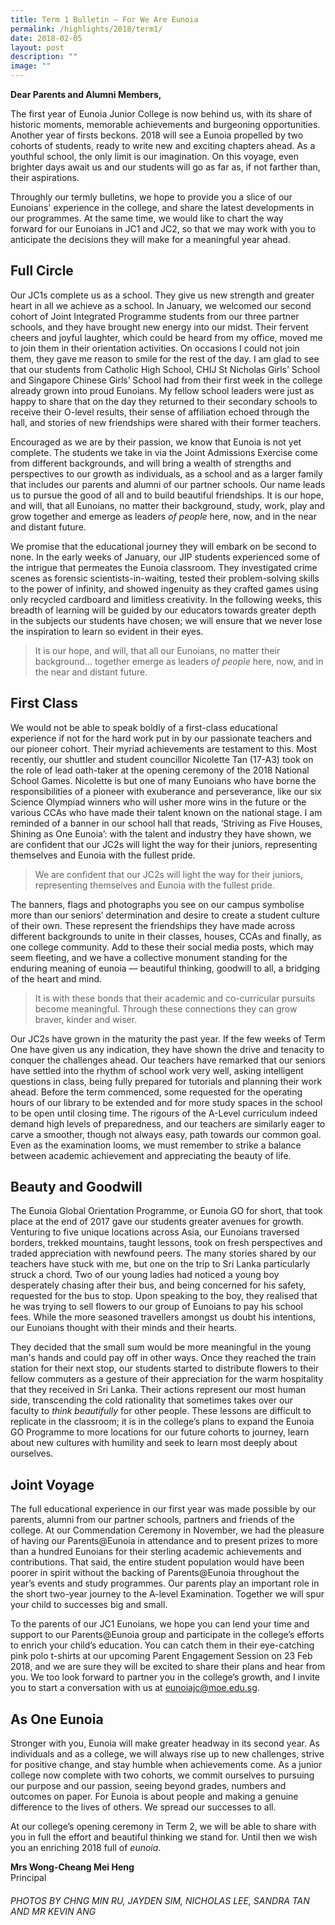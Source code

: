 ```yaml
---
title: Term 1 Bulletin – For We Are Eunoia
permalink: /highlights/2018/term1/
date: 2018-02-05
layout: post
description: ""
image: ""
---
```


**Dear Parents and Alumni Members,**

The first year of Eunoia Junior College is now behind us, with its share of historic moments, memorable achievements and burgeoning opportunities. Another year of firsts beckons. 2018 will see a Eunoia propelled by two cohorts of students, ready to write new and exciting chapters ahead. As a youthful school, the only limit is our imagination. On this voyage, even brighter days await us and our students will go as far as, if not farther than, their aspirations.

Throughly our termly bulletins, we hope to provide you a slice of our Eunoians' experience in the college, and share the latest developments in our programmes. At the same time, we would like to chart the way forward for our Eunoians in JC1 and JC2, so that we may work with you to anticipate the decisions they will make for a meaningful year ahead.

## Full Circle

Our JC1s complete us as a school. They give us new strength and greater heart in all we achieve as a school. In January, we welcomed our second cohort of Joint Integrated Programme students from our three partner schools, and they have brought new energy into our midst. Their fervent cheers and joyful laughter, which could be heard from my office, moved me to join them in their orientation activities. On occasions I could not join them, they gave me reason to smile for the rest of the day. I am glad to see that our students from Catholic High School, CHIJ St Nicholas Girls’ School and Singapore Chinese Girls’ School had from their first week in the college already grown into proud Eunoians. My fellow school leaders were just as happy to share that on the day they returned to their secondary schools to receive their O-level results, their sense of affiliation echoed through the hall, and stories of new friendships were shared with their former teachers.

Encouraged as we are by their passion, we know that Eunoia is not yet complete. The students we take in via the Joint Admissions Exercise come from different backgrounds, and will bring a wealth of strengths and perspectives to our growth as individuals, as a school and as a larger family that includes our parents and alumni of our partner schools. Our name leads us to pursue the good of all and to build beautiful friendships. It is our hope, and will, that all Eunoians, no matter their background, study, work, play and grow together and emerge as leaders _of people_ here, now, and in the near and distant future. 

We promise that the educational journey they will embark on be second to none. In the early weeks of January, our JIP students experienced some of the intrigue that permeates the Eunoia classroom. They investigated crime scenes as forensic scientists-in-waiting, tested their problem-solving skills to the power of infinity, and showed ingenuity as they crafted games using only recycled cardboard and limitless creativity. In the following weeks, this breadth of learning will be guided by our educators towards greater depth in the subjects our students have chosen; we will ensure that we never lose the inspiration to learn so evident in their eyes.

> It is our hope, and will, that all our Eunoians, no matter their background... together emerge as leaders _of people_ here, now, and in the near and distant future.

## First Class

We would not be able to speak boldly of a first-class educational experience if not for the hard work put in by our passionate teachers and our pioneer cohort. Their myriad achievements are testament to this. Most recently, our shuttler and student councillor Nicolette Tan (17-A3) took on the role of lead oath-taker at the opening ceremony of the 2018 National School Games. Nicolette is but one of many Eunoians who have borne the responsibilities of a pioneer with exuberance and perseverance, like our six Science Olympiad winners who will usher more wins in the future or the various CCAs who have made their talent known on the national stage. I am reminded of a banner in our school hall that reads, ‘Striving as Five Houses, Shining as One Eunoia’: with the talent and industry they have shown, we are confident that our JC2s will light the way for their juniors, representing themselves and Eunoia with the fullest pride.

> We are confident that our JC2s will light the way for their juniors, representing themselves and Eunoia with the fullest pride.

The banners, flags and photographs you see on our campus symbolise more than our seniors’ determination and desire to create a student culture of their own. These represent the friendships they have made across different backgrounds to unite in their classes, houses, CCAs and finally, as one college community. Add to these their social media posts, which may seem fleeting, and we have a collective monument standing for the enduring meaning of eunoia –– beautiful thinking, goodwill to all, a bridging of the heart and mind.

> It is with these bonds that their academic and co-curricular pursuits become meaningful. Through these connections they can grow braver, kinder and wiser.

Our JC2s have grown in the maturity the past year. If the few weeks of Term One have given us any indication, they have shown the drive and tenacity to conquer the challenges ahead. Our teachers have remarked that our seniors have settled into the rhythm of school work very well, asking intelligent questions in class, being fully prepared for tutorials and planning their work ahead. Before the term commenced, some requested for the operating hours of our library to be extended and for more study spaces in the school to be open until closing time. The rigours of the A-Level curriculum indeed demand high levels of preparedness, and our teachers are similarly eager to carve a smoother, though not always easy, path towards our common goal. Even as the examination looms, we must remember to strike a balance between academic achievement and appreciating the beauty of life.

## Beauty and Goodwill

The Eunoia Global Orientation Programme, or Eunoia GO for short, that took place at the end of 2017 gave our students greater avenues for growth. Venturing to five unique locations across Asia, our Eunoians traversed borders, trekked mountains, taught lessons, took on fresh perspectives and traded appreciation with newfound peers. The many stories shared by our teachers have stuck with me, but one on the trip to Sri Lanka particularly struck a chord. Two of our young ladies had noticed a young boy desperately chasing after their bus, and being concerned for his safety, requested for the bus to stop. Upon speaking to the boy, they realised that he was trying to sell flowers to our group of Eunoians to pay his school fees. While the more seasoned travellers amongst us doubt his intentions, our Eunoians thought with their minds and their hearts.

They decided that the small sum would be more meaningful in the young man's hands and could pay off in other ways. Once they reached the train station for their next stop, our students started to distribute flowers to their fellow commuters as a gesture of their appreciation for the warm hospitality that they received in Sri Lanka. Their actions represent our most human side, transcending the cold rationality that sometimes takes over our faculty to _think beautifully_ for other people. These lessons are difficult to replicate in the classroom; it is in the college’s plans to expand the Eunoia GO Programme to more locations for our future cohorts to journey, learn about new cultures with humility and seek to learn most deeply about ourselves.

## Joint Voyage

The full educational experience in our first year was made possible by our parents, alumni from our partner schools, partners and friends of the college. At our Commendation Ceremony in November, we had the pleasure of having our Parents@Eunoia in attendance and to present prizes to more than a hundred Eunoians for their sterling academic achievements and contributions. That said, the entire student population would have been poorer in spirit without the backing of Parents@Eunoia throughout the year’s events and study programmes. Our parents play an important role in the short two-year journey to the A-level Examination. Together we will spur your child to successes big and small.

To the parents of our JC1 Eunoians, we hope you can lend your time and support to our Parents@Eunoia group and participate in the college’s efforts to enrich your child’s education. You can catch them in their eye-catching pink polo t-shirts at our upcoming Parent Engagement Session on 23 Feb 2018, and we are sure they will be excited to share their plans and hear from you. We too look forward to partner you in the college’s growth, and I invite you to start a conversation with us at [eunoiajc@moe.edu.sg](mailto:eunoiajc@moe.edu.sg).

## As One Eunoia

Stronger with you, Eunoia will make greater headway in its second year. As individuals and as a college, we will always rise up to new challenges, strive for positive change, and stay humble when achievements come. As a junior college now complete with two cohorts, we commit ourselves to pursuing our purpose and our passion, seeing beyond grades, numbers and outcomes on paper. For Eunoia is about people and making a genuine difference to the lives of others. We spread our successes to all.

At our college’s opening ceremony in Term 2, we will be able to share with you in full the effort and beautiful thinking we stand for. Until then we wish you an enriching 2018 full of _eunoia_.

**Mrs Wong-Cheang Mei Heng**  
Principal

###### PHOTOS BY CHNG MIN RU, JAYDEN SIM, NICHOLAS LEE, SANDRA TAN AND MR KEVIN ANG